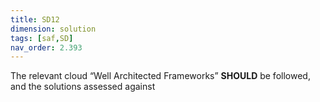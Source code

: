 ```yaml
---
title: SD12
dimension: solution
tags: [saf,SD]
nav_order: 2.393
---
```


The relevant cloud “Well Architected Frameworks” **SHOULD** be followed, and the solutions assessed against 
